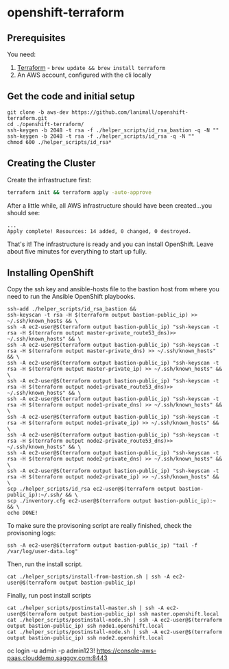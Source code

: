 # openshift-terraform

## Prerequisites

You need:

1. [Terraform](https://www.terraform.io/intro/getting-started/install.html) - `brew update && brew install terraform`
2. An AWS account, configured with the cli locally

## Get the code and initial setup

```
git clone -b aws-dev https://github.com/lanimall/openshift-terraform.git
cd ./openshift-terraform/
ssh-keygen -b 2048 -t rsa -f ./helper_scripts/id_rsa_bastion -q -N ""
ssh-keygen -b 2048 -t rsa -f ./helper_scripts/id_rsa -q -N ""
chmod 600 ./helper_scripts/id_rsa*
```

## Creating the Cluster

Create the infrastructure first:

```bash
terraform init && terraform apply -auto-approve 
```

After a little while, all AWS infrastructure should have been created...you should see:

```
...
Apply complete! Resources: 14 added, 0 changed, 0 destroyed.
```

That's it! The infrastructure is ready and you can install OpenShift. 
Leave about five minutes for everything to start up fully.

## Installing OpenShift

Copy the ssh key and ansible-hosts file to the bastion host from where you need to run the Ansible OpenShift playbooks.
```
ssh-add ./helper_scripts/id_rsa_bastion &&
ssh-keyscan -t rsa -H $(terraform output bastion-public_ip) >> ~/.ssh/known_hosts && \
ssh -A ec2-user@$(terraform output bastion-public_ip) "ssh-keyscan -t rsa -H $(terraform output master-private_route53_dns)>> ~/.ssh/known_hosts" && \
ssh -A ec2-user@$(terraform output bastion-public_ip) "ssh-keyscan -t rsa -H $(terraform output master-private_dns) >> ~/.ssh/known_hosts" && \
ssh -A ec2-user@$(terraform output bastion-public_ip) "ssh-keyscan -t rsa -H $(terraform output master-private_ip) >> ~/.ssh/known_hosts" && \
ssh -A ec2-user@$(terraform output bastion-public_ip) "ssh-keyscan -t rsa -H $(terraform output node1-private_route53_dns)>> ~/.ssh/known_hosts" && \
ssh -A ec2-user@$(terraform output bastion-public_ip) "ssh-keyscan -t rsa -H $(terraform output node1-private_dns) >> ~/.ssh/known_hosts" && \
ssh -A ec2-user@$(terraform output bastion-public_ip) "ssh-keyscan -t rsa -H $(terraform output node1-private_ip) >> ~/.ssh/known_hosts" && \
ssh -A ec2-user@$(terraform output bastion-public_ip) "ssh-keyscan -t rsa -H $(terraform output node2-private_route53_dns)>> ~/.ssh/known_hosts" && \
ssh -A ec2-user@$(terraform output bastion-public_ip) "ssh-keyscan -t rsa -H $(terraform output node2-private_dns) >> ~/.ssh/known_hosts" && \
ssh -A ec2-user@$(terraform output bastion-public_ip) "ssh-keyscan -t rsa -H $(terraform output node2-private_ip) >> ~/.ssh/known_hosts" && \
scp ./helper_scripts/id_rsa ec2-user@$(terraform output bastion-public_ip):~/.ssh/ && \
scp ./inventory.cfg ec2-user@$(terraform output bastion-public_ip):~ && \
echo DONE!
```

To make sure the provisoning script are really finished, check the provisoning logs:
```
ssh -A ec2-user@$(terraform output bastion-public_ip) "tail -f /var/log/user-data.log"
```

Then, run the install script.
```
cat ./helper_scripts/install-from-bastion.sh | ssh -A ec2-user@$(terraform output bastion-public_ip)
```

Finally, run post install scripts
```
cat ./helper_scripts/postinstall-master.sh | ssh -A ec2-user@$(terraform output bastion-public_ip) ssh master.openshift.local
cat ./helper_scripts/postinstall-node.sh | ssh -A ec2-user@$(terraform output bastion-public_ip) ssh node1.openshift.local
cat ./helper_scripts/postinstall-node.sh | ssh -A ec2-user@$(terraform output bastion-public_ip) ssh node2.openshift.local
```

oc login -u admin -p admin123! https://console-aws-paas.clouddemo.saggov.com:8443

